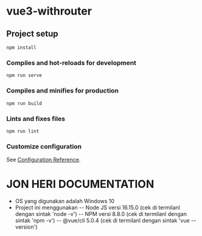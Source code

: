 # vue3-withrouter

## Project setup

```
npm install
```

### Compiles and hot-reloads for development

```
npm run serve
```

### Compiles and minifies for production

```
npm run build
```

### Lints and fixes files

```
npm run lint
```

### Customize configuration

See [Configuration Reference](https://cli.vuejs.org/config/).

# JON HERI DOCUMENTATION

- OS yang digunakan adalah Windows 10
- Project ini menggunakan
  -- Node JS versi 16.15.0 (cek di termilanl dengan sintak 'node -v')
  -- NPM versi 8.8.0 (cek di termilanl dengan sintak 'npm -v')
  -- @vue/cli 5.0.4 (cek di termilanl dengan sintak 'vue --version')

